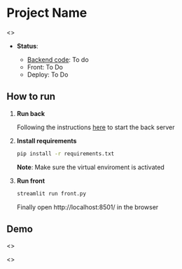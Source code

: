 # Project Name

<<Description>>

- **Status**:

    - [Backend code](back/README.md): To do
    - Front: To Do
    - Deploy: To Do

## How to run

1. **Run back** <a id="env-vars"></a>

    Following the instructions [here](back/README.md) to start the back server

2. **Install requirements** <a id="venv"></a>

    ~~~bash
    pip install -r requirements.txt
    ~~~

    **Note**: Make sure the virtual enviroment is activated

3. **Run front**
    ~~~bash
    streamlit run front.py
    ~~~

    Finally open http://localhost:8501/ in the browser

## Demo

<<Description>>

<<Results>>
